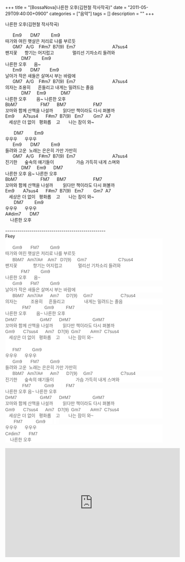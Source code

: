 +++
title = "[BossaNova]나른한 오후(김현철 작사작곡)"
date = "2011-05-29T09:40:00+0900"
categories = ["음악"]
tags = []
description = ""
+++
<span class="copyright_entry" style="display:block;" title="[BossaNova]나른한 오후(김현철 작사작곡)@@**@@http://shed.egloos.com/3659771"></span>
<div>
 나른한 오후(김현철 작사작곡)
</div>
<div>
 <br>
</div>
<div>
 &nbsp; &nbsp; &nbsp; Em9 &nbsp; &nbsp; &nbsp; DM7 &nbsp; &nbsp; &nbsp; &nbsp; Em9
</div>
<div>
 따가와 여린 햇살은 저리로 나를 부르듯
</div>
<div>
 &nbsp; &nbsp; &nbsp; GM7 &nbsp; A/G &nbsp; &nbsp;F#m7 &nbsp;B7(9) &nbsp;Em7 &nbsp; &nbsp; &nbsp; &nbsp; &nbsp; &nbsp; &nbsp; &nbsp; &nbsp; &nbsp; &nbsp; &nbsp; &nbsp; &nbsp; &nbsp;A7sus4
</div>
<div>
 팬지꽃 &nbsp; &nbsp; &nbsp;향기는 어지럽고 &nbsp; &nbsp; &nbsp; &nbsp; &nbsp; &nbsp; &nbsp; 멀리선 기차소리 들려와
</div>
<div>
 &nbsp; &nbsp; &nbsp; &nbsp; &nbsp; &nbsp; &nbsp;DM7 &nbsp; &nbsp; &nbsp; &nbsp; Em9 &nbsp;
</div>
<div>
 나른한 오후 &nbsp; &nbsp; &nbsp;음~
</div>&nbsp; &nbsp; &nbsp; Em9 &nbsp; &nbsp; &nbsp; DM7 &nbsp; &nbsp; &nbsp; &nbsp;Em9
<div>
 날아가 작은 새들은 살며시 부는 바람에
</div>&nbsp; &nbsp; &nbsp; GM7 &nbsp; A/G &nbsp; &nbsp;F#m7 &nbsp;B7(9) &nbsp;Em7 &nbsp; &nbsp; &nbsp; &nbsp; &nbsp; &nbsp; &nbsp; &nbsp; &nbsp; &nbsp; &nbsp; &nbsp; &nbsp; &nbsp; &nbsp;A7sus4
<div>
 의자는 조용히 &nbsp; &nbsp; &nbsp;흔들리고 내게는 밀려드는 졸음
</div>&nbsp; &nbsp; &nbsp; &nbsp; &nbsp; &nbsp; &nbsp;DM7 &nbsp; &nbsp; Em9 &nbsp; &nbsp; &nbsp; &nbsp; &nbsp; &nbsp;DM7 &nbsp; &nbsp; &nbsp; &nbsp;&nbsp;&nbsp;
<div>
 나른한 오후 &nbsp; &nbsp; &nbsp; &nbsp;음~ 나른한 오후
</div>
<div>
 BbM7 &nbsp; &nbsp; &nbsp; &nbsp; &nbsp; &nbsp; &nbsp; &nbsp; &nbsp; FM7 &nbsp; &nbsp; &nbsp;BM7 &nbsp; &nbsp; &nbsp; &nbsp; &nbsp; &nbsp; &nbsp; &nbsp; &nbsp; &nbsp; &nbsp;FM7
</div>
<div>
 꼬마와 함께 산책을 나설까 &nbsp; &nbsp; &nbsp; &nbsp;읽다만 책이라도 다시 펴볼까
</div>
<div>
 Em9 &nbsp; &nbsp; &nbsp;&nbsp;A7sus4 &nbsp; &nbsp; &nbsp;F#m7 &nbsp;B7(9)&nbsp; &nbsp;Em7 &nbsp; &nbsp; &nbsp; &nbsp;Gm7 &nbsp;A7 &nbsp; &nbsp; &nbsp; &nbsp; &nbsp; &nbsp; &nbsp; &nbsp; &nbsp; &nbsp; &nbsp; &nbsp; &nbsp; &nbsp;&nbsp;
</div>
<div>
 &nbsp; &nbsp;세상은 더 없이 &nbsp; 평화롭 &nbsp; &nbsp;고 &nbsp; &nbsp; &nbsp; 나는 잠이 와~
</div>
<div>
 <br>
</div>
<div>
 <div>
  &nbsp; &nbsp; &nbsp; &nbsp;DM7 &nbsp; &nbsp; &nbsp; &nbsp; Em9 &nbsp;
 </div>
 <div>
  우우우 &nbsp; &nbsp; &nbsp;우우우
 </div>
</div>
<div>
 &nbsp; &nbsp; &nbsp;&nbsp;Em9 &nbsp; &nbsp; &nbsp; DM7 &nbsp; &nbsp; &nbsp; &nbsp; Em9
</div>
<div>
 들려와 고운 &nbsp;노래는 은은히 가만 가만히
</div>&nbsp; &nbsp; &nbsp; GM7 &nbsp; A/G &nbsp; &nbsp;F#m7 &nbsp;B7(9) &nbsp;Em7 &nbsp; &nbsp; &nbsp; &nbsp; &nbsp; &nbsp; &nbsp; &nbsp; &nbsp; &nbsp; &nbsp; &nbsp; &nbsp; &nbsp; &nbsp;A7sus4
<div>
 진기한 &nbsp; &nbsp; &nbsp;숲속의 얘기들이 &nbsp; &nbsp; &nbsp; &nbsp; &nbsp; &nbsp; &nbsp; &nbsp; &nbsp;가슴 가득히 내게 스며와
</div>&nbsp; &nbsp; &nbsp; &nbsp; &nbsp; &nbsp; &nbsp;DM7 &nbsp; &nbsp; Em9 &nbsp; &nbsp; &nbsp;DM7 &nbsp; &nbsp; &nbsp; &nbsp;&nbsp;&nbsp;
<div>
 나른한 오후 음~ 나른한 오후
</div>
<div>
 <div>
  BbM7 &nbsp; &nbsp; &nbsp; &nbsp; &nbsp; &nbsp; &nbsp; &nbsp; &nbsp; FM7 &nbsp; &nbsp; &nbsp;BM7 &nbsp; &nbsp; &nbsp; &nbsp; &nbsp; &nbsp; &nbsp; &nbsp; &nbsp; &nbsp; &nbsp;FM7
 </div>
 <div>
  꼬마와 함께 산책을 나설까 &nbsp; &nbsp; &nbsp; &nbsp;읽다만 책이라도 다시 펴볼까
 </div>
 <div>
  Em9 &nbsp; &nbsp; &nbsp;&nbsp;A7sus4 &nbsp; &nbsp; &nbsp;F#m7 &nbsp;B7(9)&nbsp; &nbsp;Em7 &nbsp; &nbsp; &nbsp; &nbsp;Gm7 &nbsp;A7 &nbsp; &nbsp; &nbsp; &nbsp; &nbsp; &nbsp; &nbsp; &nbsp; &nbsp; &nbsp; &nbsp; &nbsp; &nbsp; &nbsp;&nbsp;
 </div>
 <div>
  &nbsp; &nbsp;세상은 더 없이 &nbsp; 평화롭 &nbsp; &nbsp;고 &nbsp; &nbsp; &nbsp; 나는 잠이 와~
 </div>
</div>
<div>
 &nbsp; &nbsp; &nbsp; &nbsp;DM7 &nbsp; &nbsp; &nbsp; &nbsp; Em9 &nbsp;
</div>
<div>
 우우우 &nbsp; &nbsp; &nbsp;우우우
</div>
<div>
 A#dim7 &nbsp; &nbsp; &nbsp; DM7
</div>
<div>
 &nbsp; &nbsp; 나른한 오후
</div>
<div>
 <br>
</div>
<div>
 --------------------------------------------------
</div>
<div>
 Fkey
</div>
<div>
 <div style="color: rgb(102, 102, 102); font-family: sans-serif; line-height: 19.200000762939453px; background-color: rgb(255, 255, 255);">
  <br>
 </div>
 <div style="color: rgb(102, 102, 102); font-family: sans-serif; line-height: 19.200000762939453px; background-color: rgb(255, 255, 255);">
  &nbsp; &nbsp; &nbsp; Gm9 &nbsp; &nbsp; &nbsp; FM7 &nbsp; &nbsp; &nbsp; &nbsp; Gm9
 </div>
 <div style="color: rgb(102, 102, 102); font-family: sans-serif; line-height: 19.200000762939453px; background-color: rgb(255, 255, 255);">
  따가와 여린 햇살은 저리로 나를 부르듯
 </div>
 <div style="color: rgb(102, 102, 102); font-family: sans-serif; line-height: 19.200000762939453px; background-color: rgb(255, 255, 255);">
  &nbsp; &nbsp; &nbsp; BbM7 &nbsp; Am7/A# &nbsp; &nbsp;Am7 &nbsp; D7(9) &nbsp; &nbsp; Gm7 &nbsp; &nbsp; &nbsp; &nbsp; &nbsp; &nbsp; &nbsp; &nbsp; &nbsp; &nbsp; &nbsp; &nbsp; &nbsp;C7sus4
 </div>
 <div style="color: rgb(102, 102, 102); font-family: sans-serif; line-height: 19.200000762939453px; background-color: rgb(255, 255, 255);">
  팬지꽃 &nbsp; &nbsp; &nbsp; &nbsp; &nbsp; &nbsp; 향기는 어지럽고 &nbsp; &nbsp; &nbsp; &nbsp; &nbsp; &nbsp; 멀리선 기차소리 들려와
 </div>
 <div style="color: rgb(102, 102, 102); font-family: sans-serif; line-height: 19.200000762939453px; background-color: rgb(255, 255, 255);">
  &nbsp; &nbsp; &nbsp; &nbsp; &nbsp; &nbsp; &nbsp;FM7 &nbsp; &nbsp; &nbsp; &nbsp;&nbsp;Gm9 &nbsp; &nbsp; &nbsp;&nbsp;
 </div>
 <div style="color: rgb(102, 102, 102); font-family: sans-serif; line-height: 19.200000762939453px; background-color: rgb(255, 255, 255);">
  나른한 오후 &nbsp; &nbsp; &nbsp;음~
 </div>
 <span style="color: rgb(102, 102, 102); font-family: sans-serif; line-height: 19.200000762939453px; background-color: rgb(255, 255, 255);">&nbsp; &nbsp; &nbsp; Gm9 &nbsp; &nbsp; &nbsp; FM7 &nbsp; &nbsp; &nbsp; &nbsp; Gm9</span>
 <br>
 <div style="color: rgb(102, 102, 102); font-family: sans-serif; line-height: 19.200000762939453px; background-color: rgb(255, 255, 255);">
  날아가 작은 새들은 살며시 부는 바람에
 </div>
 <span style="color: rgb(102, 102, 102); font-family: sans-serif; line-height: 19.200000762939453px; background-color: rgb(255, 255, 255);">&nbsp; &nbsp; &nbsp; BbM7 &nbsp; Am7/A# &nbsp; &nbsp; &nbsp;Am7 &nbsp; &nbsp; &nbsp;D7(9) &nbsp; &nbsp; Gm7 &nbsp; &nbsp; &nbsp; &nbsp; &nbsp; &nbsp; &nbsp; &nbsp; &nbsp; &nbsp; &nbsp; C7sus4</span>
 <div style="color: rgb(102, 102, 102); font-family: sans-serif; line-height: 19.200000762939453px; background-color: rgb(255, 255, 255);">
  의자는 &nbsp; &nbsp; &nbsp; &nbsp; &nbsp; 조용히 &nbsp; &nbsp; 흔들리고 &nbsp; &nbsp; &nbsp; &nbsp; &nbsp; &nbsp; &nbsp; &nbsp;내게는 밀려드는 졸음
 </div>
 <span style="color: rgb(102, 102, 102); font-family: sans-serif; line-height: 19.200000762939453px; background-color: rgb(255, 255, 255);">&nbsp; &nbsp; &nbsp; &nbsp; &nbsp; &nbsp; &nbsp;</span>
 <span style="color: rgb(102, 102, 102); font-family: sans-serif; line-height: 19.200000762939453px; background-color: rgb(255, 255, 255);">FM7 &nbsp; &nbsp; &nbsp; &nbsp;</span>
 <span style="color: rgb(102, 102, 102); font-family: sans-serif; line-height: 19.200000762939453px; background-color: rgb(255, 255, 255);">&nbsp;</span>
 <span style="color: rgb(102, 102, 102); font-family: sans-serif; line-height: 19.200000762939453px; background-color: rgb(255, 255, 255);">Gm9 &nbsp; &nbsp; &nbsp;</span>
 <span style="color: rgb(102, 102, 102); font-family: sans-serif; line-height: 19.200000762939453px; background-color: rgb(255, 255, 255);">&nbsp;&nbsp;</span>
 <span style="color: rgb(102, 102, 102); font-family: sans-serif; line-height: 19.200000762939453px; background-color: rgb(255, 255, 255);">FM7&nbsp;</span>
</div>
<div>
 <div style="color: rgb(102, 102, 102); font-family: sans-serif; line-height: 19.200000762939453px; background-color: rgb(255, 255, 255);">
  나른한 오후 &nbsp; &nbsp; &nbsp; &nbsp;음~ 나른한 오후
 </div>
 <div style="color: rgb(102, 102, 102); font-family: sans-serif; line-height: 19.200000762939453px; background-color: rgb(255, 255, 255);">
  D#M7 &nbsp; &nbsp; &nbsp; &nbsp; &nbsp; &nbsp; &nbsp; &nbsp; &nbsp; G#M7 &nbsp; &nbsp; &nbsp;D#M7 &nbsp; &nbsp; &nbsp; &nbsp; &nbsp; &nbsp; &nbsp; &nbsp; &nbsp;G#M7
 </div>
 <div style="color: rgb(102, 102, 102); font-family: sans-serif; line-height: 19.200000762939453px; background-color: rgb(255, 255, 255);">
  꼬마와 함께 산책을 나설까 &nbsp; &nbsp; &nbsp; &nbsp;읽다만 책이라도 다시 펴볼까
 </div>
 <div style="color: rgb(102, 102, 102); font-family: sans-serif; line-height: 19.200000762939453px; background-color: rgb(255, 255, 255);">
  Gm9 &nbsp; &nbsp; &nbsp;&nbsp;C7sus4 &nbsp; &nbsp; &nbsp;Am7 &nbsp; D7(9) &nbsp;Gm7 &nbsp; &nbsp; &nbsp; &nbsp;A#m7 &nbsp;C7sus4 &nbsp; &nbsp; &nbsp;&nbsp; &nbsp; &nbsp; &nbsp; &nbsp;&nbsp;
 </div>
 <div style="color: rgb(102, 102, 102); font-family: sans-serif; line-height: 19.200000762939453px; background-color: rgb(255, 255, 255);">
  &nbsp; &nbsp;세상은 더 없이 &nbsp; 평화롭 &nbsp; &nbsp;고 &nbsp; &nbsp; &nbsp; 나는 잠이 와~
 </div>
 <div style="color: rgb(102, 102, 102); font-family: sans-serif; line-height: 19.200000762939453px; background-color: rgb(255, 255, 255);">
  <br>
 </div>
 <div style="color: rgb(102, 102, 102); font-family: sans-serif; line-height: 19.200000762939453px; background-color: rgb(255, 255, 255);">
  <div>
   &nbsp; &nbsp; &nbsp; FM7 &nbsp; &nbsp; &nbsp; &nbsp;&nbsp;Gm9 &nbsp; &nbsp; &nbsp;&nbsp;&nbsp;&nbsp;
  </div>
  <div>
   우우우 &nbsp; &nbsp; &nbsp;우우우
  </div>
 </div>
 <div style="color: rgb(102, 102, 102); font-family: sans-serif; line-height: 19.200000762939453px; background-color: rgb(255, 255, 255);">
  &nbsp; &nbsp; &nbsp; Gm9 &nbsp; &nbsp; &nbsp; FM7 &nbsp; &nbsp; &nbsp; &nbsp; Gm9
 </div>
 <div style="color: rgb(102, 102, 102); font-family: sans-serif; line-height: 19.200000762939453px; background-color: rgb(255, 255, 255);">
  들려와 고운 &nbsp;노래는 은은히 가만 가만히
 </div>
 <span style="color: rgb(102, 102, 102); font-family: sans-serif; line-height: 19.200000762939453px; background-color: rgb(255, 255, 255);">&nbsp; &nbsp; &nbsp; BbM7 &nbsp; Am7/A# &nbsp; &nbsp; &nbsp;Am7 &nbsp; &nbsp; &nbsp;D7(9) &nbsp; &nbsp; Gm7 &nbsp; &nbsp; &nbsp; &nbsp; &nbsp; &nbsp; &nbsp; &nbsp; &nbsp; &nbsp; &nbsp; C7sus4</span>
 <div style="color: rgb(102, 102, 102); font-family: sans-serif; line-height: 19.200000762939453px; background-color: rgb(255, 255, 255);">
  진기한 &nbsp; &nbsp; &nbsp;숲속의 얘기들이 &nbsp; &nbsp; &nbsp; &nbsp; &nbsp; &nbsp; &nbsp; &nbsp; &nbsp;가슴 가득히 내게 스며와
 </div>
 <span style="color: rgb(102, 102, 102); font-family: sans-serif; line-height: 19.200000762939453px; background-color: rgb(255, 255, 255);">&nbsp; &nbsp; &nbsp; &nbsp; &nbsp; &nbsp; &nbsp;</span>
 <span style="color: rgb(102, 102, 102); font-family: sans-serif; line-height: 19.200000762939453px; background-color: rgb(255, 255, 255);">FM7 &nbsp; &nbsp; &nbsp; &nbsp;</span>
 <span style="color: rgb(102, 102, 102); font-family: sans-serif; line-height: 19.200000762939453px; background-color: rgb(255, 255, 255);">&nbsp;</span>
 <span style="color: rgb(102, 102, 102); font-family: sans-serif; line-height: 19.200000762939453px; background-color: rgb(255, 255, 255);">Gm9 &nbsp; &nbsp; &nbsp;</span>
 <span style="color: rgb(102, 102, 102); font-family: sans-serif; line-height: 19.200000762939453px; background-color: rgb(255, 255, 255);">&nbsp;&nbsp;</span>
 <span style="color: rgb(102, 102, 102); font-family: sans-serif; line-height: 19.200000762939453px; background-color: rgb(255, 255, 255);">FM7&nbsp;</span>
 <div style="color: rgb(102, 102, 102); font-family: sans-serif; line-height: 19.200000762939453px; background-color: rgb(255, 255, 255);">
  나른한 오후 음~ 나른한 오후
 </div>
 <div style="color: rgb(102, 102, 102); font-family: sans-serif; line-height: 19.200000762939453px; background-color: rgb(255, 255, 255);">
  D#M7 &nbsp; &nbsp; &nbsp; &nbsp; &nbsp; &nbsp; &nbsp; &nbsp; &nbsp; G#M7 &nbsp; &nbsp; &nbsp;D#M7 &nbsp; &nbsp; &nbsp; &nbsp; &nbsp; &nbsp; &nbsp; &nbsp; &nbsp;G#M7
  <div>
   꼬마와 함께 산책을 나설까 &nbsp; &nbsp; &nbsp; &nbsp;읽다만 책이라도 다시 펴볼까
  </div>Gm9 &nbsp; &nbsp; &nbsp;&nbsp;C7sus4 &nbsp; &nbsp; &nbsp;Am7 &nbsp; D7(9) &nbsp;Gm7 &nbsp; &nbsp; &nbsp; &nbsp;A#m7 &nbsp;C7sus4 &nbsp; &nbsp; &nbsp;&nbsp; &nbsp; &nbsp; &nbsp; &nbsp;
  <div>
   &nbsp; &nbsp;세상은 더 없이 &nbsp; 평화롭 &nbsp; &nbsp;고 &nbsp; &nbsp; &nbsp; 나는 잠이 와~
  </div>
 </div>
 <span style="color: rgb(102, 102, 102); font-family: sans-serif; line-height: 19.200000762939453px; background-color: rgb(255, 255, 255);">&nbsp; &nbsp; &nbsp;&nbsp;</span>
 <span style="color: rgb(102, 102, 102); font-family: sans-serif; line-height: 19.200000762939453px; background-color: rgb(255, 255, 255);">FM7 &nbsp; &nbsp; &nbsp; &nbsp;</span>
 <span style="color: rgb(102, 102, 102); font-family: sans-serif; line-height: 19.200000762939453px; background-color: rgb(255, 255, 255);">&nbsp;</span>
 <span style="color: rgb(102, 102, 102); font-family: sans-serif; line-height: 19.200000762939453px; background-color: rgb(255, 255, 255);">Gm9 &nbsp; &nbsp; &nbsp;</span>
 <span style="color: rgb(102, 102, 102); font-family: sans-serif; line-height: 19.200000762939453px; background-color: rgb(255, 255, 255);">&nbsp;&nbsp;</span>
 <span style="color: rgb(102, 102, 102); font-family: sans-serif; line-height: 19.200000762939453px; background-color: rgb(255, 255, 255);">&nbsp;</span>
 <div style="color: rgb(102, 102, 102); font-family: sans-serif; line-height: 19.200000762939453px; background-color: rgb(255, 255, 255);">
  우우우 &nbsp; &nbsp; &nbsp;우우우
 </div>
 <div style="color: rgb(102, 102, 102); font-family: sans-serif; line-height: 19.200000762939453px; background-color: rgb(255, 255, 255);">
  C#dim7 &nbsp; &nbsp; &nbsp; FM7
 </div>
 <div style="color: rgb(102, 102, 102); font-family: sans-serif; line-height: 19.200000762939453px; background-color: rgb(255, 255, 255);">
  &nbsp; &nbsp; 나른한 오후
 </div>
</div>
<br>
<embed src="http://www.youtube.com/v/tsvQzloe3NY?fs=1&amp;hl=ko_KR" type="application/x-shockwave-flash" width="560" height="349" allowscriptaccess="always" allowfullscreen="true"> 
<!--
       <rdf:RDF xmlns:rdf="http://www.w3.org/1999/02/22-rdf-syntax-ns#"
		    xmlns:dc="http://purl.org/dc/elements/1.1/"
		    xmlns:trackback="http://madskills.com/public/xml/rss/module/trackback/">
       <rdf:Description
	        rdf:about="http://shed.egloos.com/3659771"
	        dc:identifier="http://shed.egloos.com/3659771"
	        dc:title="[BossaNova]나른한 오후(김현철 작사작곡)"
	        trackback:ping="http://shed.egloos.com/tb/3659771"/>
       </rdf:RDF>
       -->

<ul></ul>